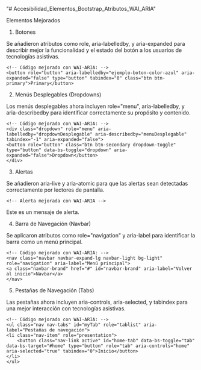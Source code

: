 "# Accesibilidad_Elementos_Bootstrap_Atributos_WAI_ARIA" 

Elementos Mejorados

1. Botones

Se añadieron atributos como role, aria-labelledby, y aria-expanded para describir mejor la funcionalidad y el estado del botón a los usuarios de tecnologías asistivas.

    <!-- Código mejorado con WAI-ARIA: -->
    <button role="button" aria-labelledby="ejemplo-boton-color-azul" aria-expanded="false" type="button" tabindex="0" class="btn btn-primary">Primary</button>

2. Menús Desplegables (Dropdowns)

Los menús desplegables ahora incluyen role="menu", aria-labelledby, y aria-describedby para identificar correctamente su propósito y contenido.

    <!-- Código mejorado con WAI-ARIA: -->
    <div class="dropdown" role="menu" aria-labelledby="dropdownDesplegable" aria-describedby="menuDesplegable" tabindex="-1" aria-expanded="false">
    <button role="button" class="btn btn-secondary dropdown-toggle" type="button" data-bs-toggle="dropdown" aria-expanded="false">Dropdown</button>
    </div>

3. Alertas

Se añadieron aria-live y aria-atomic para que las alertas sean detectadas correctamente por lectores de pantalla.

    <!-- Alerta mejorada con WAI-ARIA -->
<div class="alert alert-warning" role="alert" aria-live="assertive" aria-atomic="true">
  Este es un mensaje de alerta.
</div>

4. Barra de Navegación (Navbar)

Se aplicaron atributos como role="navigation" y aria-label para identificar la barra como un menú principal.

    <!-- Código mejorado con WAI-ARIA: -->
    <nav class="navbar navbar-expand-lg navbar-light bg-light" role="navigation" aria-label="Menú principal">
    <a class="navbar-brand" href="#" id="navbar-brand" aria-label="Volver al inicio">Navbar</a>
    </nav>

5. Pestañas de Navegación (Tabs)

Las pestañas ahora incluyen aria-controls, aria-selected, y tabindex para una mejor interacción con tecnologías asistivas.

    <!-- Código mejorado con WAI-ARIA: -->
    <ul class="nav nav-tabs" id="myTab" role="tablist" aria-label="Pestañas de navegación">
    <li class="nav-item" role="presentation">
        <button class="nav-link active" id="home-tab" data-bs-toggle="tab" data-bs-target="#home" type="button" role="tab" aria-controls="home" aria-selected="true" tabindex="0">Inicio</button>
    </li>
    </ul>
